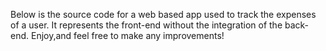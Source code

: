 Below is the source code for a web based app used to track the expenses of a user.
It represents the front-end without the integration of the back-end.
Enjoy,and feel free to make any improvements!

